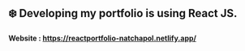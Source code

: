 ## :snowflake: Developing my portfolio is using React JS. 

#### Website : https://reactportfolio-natchapol.netlify.app/
